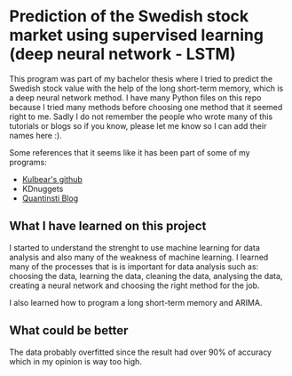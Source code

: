 # Prediction of the Swedish stock market using supervised learning (deep neural network - LSTM)
This program was part of my bachelor thesis where I tried to predict the Swedish stock value with the help of the long short-term memory, which is a deep neural network method. I have many Python files on this repo because I tried many methods before choosing one method that it seemed right to me. Sadly I do not remember the people who wrote many of this tutorials or blogs so if you know, please let me know so I can add their names here :).

Some references that it seems like it has been part of some of my programs:
- [Kulbear's github](https://github.com/Kulbear/deep-learning-coursera)
- KDnuggets
- [Quantinsti Blog](https://blog.quantinsti.com/neural-network-python/)


## What I have learned on this project
I started to understand the strenght to use machine learning for data analysis and also many of the weakness of machine learning. I learned many of the processes that is is important for data analysis such as: choosing the data, learning the data, cleaning the data, analysing the data, creating a neural network and choosing the right method for the job.

I also learned how to program a long short-term memory and ARIMA.

## What could be better
The data probably overfitted since the result had over 90% of accuracy which in my opinion is way too high.
